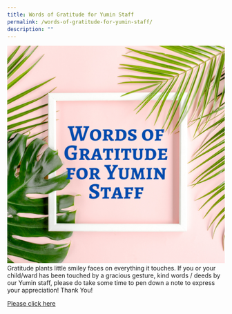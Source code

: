 ```yaml
---
title: Words of Gratitude for Yumin Staff
permalink: /words-of-gratitude-for-yumin-staff/
description: ""
---
```




![](/images/Green%20Pink%20Modern%20Gratitude%20Instagram%20post%20(1).png)
Gratitude plants little smiley faces on everything it touches. If you or your child/ward has been touched by a gracious gesture, kind words / deeds by our Yumin staff, please do take some time to pen down a note to express your appreciation! Thank You!

[Please click here](https://form.gov.sg/62a1762e893a190012eef1ab)